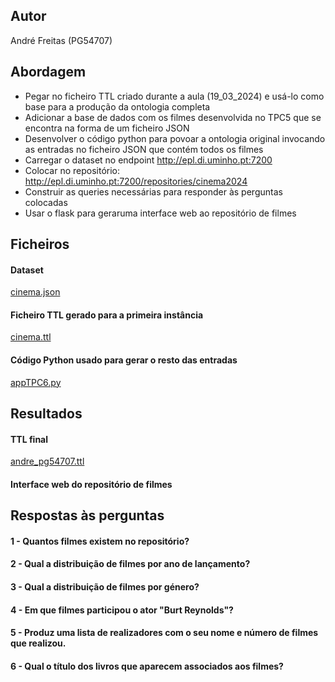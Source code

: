 ## Autor
André Freitas (PG54707)

## Abordagem
* Pegar no ficheiro TTL criado durante a aula (19_03_2024) e usá-lo como base para a produção da ontologia completa
* Adicionar a base de dados com os filmes desenvolvida no TPC5 que se encontra na forma de um ficheiro JSON
* Desenvolver o código python para povoar a ontologia original invocando as entradas no ficheiro JSON que contém todos os filmes
* Carregar o dataset no endpoint http://epl.di.uminho.pt:7200
* Colocar no repositório: http://epl.di.uminho.pt:7200/repositories/cinema2024
* Construir as queries necessárias para responder às perguntas colocadas
* Usar o flask para geraruma interface web ao repositório de filmes

## Ficheiros
#### Dataset 
[cinema.json](cinema.json)

#### Ficheiro TTL gerado para a primeira instância
[cinema.ttl](cinema.ttl)

#### Código Python usado para gerar o resto das entradas 
[appTPC6.py](appTPC6.py)

## Resultados 
#### TTL final 
[andre_pg54707.ttl](andre_pg54707.ttl)

#### Interface web do repositório de filmes


## Respostas às perguntas
#### 1 - Quantos filmes existem no repositório?

#### 2 - Qual a distribuição de filmes por ano de lançamento?

#### 3 - Qual a distribuição de filmes por género?

#### 4 - Em que filmes participou o ator "Burt Reynolds"?

#### 5 - Produz uma lista de realizadores com o seu nome e número de filmes que realizou.

#### 6 - Qual o título dos livros que aparecem associados aos filmes?